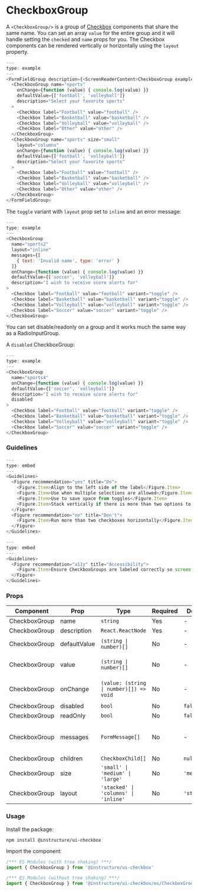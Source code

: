 # CheckboxGroup


A `<CheckboxGroup/>` is a group of [Checkbox](#Checkbox) components that share the same name. You can
set an array `value` for the entire group and it will handle setting the `checked` and `name` props for you.
The Checkbox components can be rendered vertically or horizontally using the `layout` property.

```js
---
type: example
---
<FormFieldGroup description={<ScreenReaderContent>CheckboxGroup examples</ScreenReaderContent>}>
  <CheckboxGroup name="sports"
    onChange={function (value) { console.log(value) }}
    defaultValue={['football', 'volleyball']}
    description="Select your favorite sports"
  >
    <Checkbox label="Football" value="football" />
    <Checkbox label="Basketball" value="basketball" />
    <Checkbox label="Volleyball" value="volleyball" />
    <Checkbox label="Other" value="other" />
  </CheckboxGroup>
  <CheckboxGroup name="sports" size="small"
    layout="columns"
    onChange={function (value) { console.log(value) }}
    defaultValue={['football', 'volleyball']}
    description="Select your favorite sports"
  >
    <Checkbox label="Football" value="football" />
    <Checkbox label="Basketball" value="basketball" />
    <Checkbox label="Volleyball" value="volleyball" />
    <Checkbox label="Other" value="other" />
  </CheckboxGroup>
</FormFieldGroup>
```

The `toggle` variant with `layout` prop set to `inline` and an error message:

```js
---
type: example
---
<CheckboxGroup
  name="sports2"
  layout="inline"
  messages={[
    { text: 'Invalid name', type: 'error' }
  ]}
  onChange={function (value) { console.log(value) }}
  defaultValue={['soccer', 'volleyball']}
  description="I wish to receive score alerts for"
>
  <Checkbox label="Football" value="football" variant="toggle" />
  <Checkbox label="Basketball" value="basketball" variant="toggle" />
  <Checkbox label="Volleyball" value="volleyball" variant="toggle" />
  <Checkbox label="Soccer" value="soccer" variant="toggle" />
</CheckboxGroup>
```

You can set disable/readonly on a group and it works much the same way as a RadioInputGroup.

A `disabled` CheckboxGroup:

```js
---
type: example
---
<CheckboxGroup
  name="sports4"
  onChange={function (value) { console.log(value) }}
  defaultValue={['soccer', 'volleyball']}
  description="I wish to receive score alerts for"
  disabled
>
  <Checkbox label="Football" value="football" variant="toggle" />
  <Checkbox label="Basketball" value="basketball" variant="toggle" />
  <Checkbox label="Volleyball" value="volleyball" variant="toggle" />
  <Checkbox label="Soccer" value="soccer" variant="toggle" />
</CheckboxGroup>
```

### Guidelines

```js
---
type: embed
---
<Guidelines>
  <Figure recommendation="yes" title="Do">
    <Figure.Item>Align to the left side of the label</Figure.Item>
    <Figure.Item>Use when multiple selections are allowed</Figure.Item>
    <Figure.Item>Use to save space from toggles</Figure.Item>
    <Figure.Item>Stack vertically if there is more than two options to select</Figure.Item>
  </Figure>
  <Figure recommendation="no" title="Don't">
    <Figure.Item>Run more than two checkboxes horizontally</Figure.Item>
  </Figure>
</Guidelines>
```

```js
---
type: embed
---
<Guidelines>
  <Figure recommendation="a11y" title="Accessibility">
    <Figure.Item>Ensure CheckboxGroups are labeled correctly so screen readers announce what the group of checkboxes are used for</Figure.Item>
  </Figure>
</Guidelines>
```


### Props

| Component | Prop | Type | Required | Default | Description |
|-----------|------|------|----------|---------|-------------|
| CheckboxGroup | name | `string` | Yes | - |  |
| CheckboxGroup | description | `React.ReactNode` | Yes | - |  |
| CheckboxGroup | defaultValue | `(string \| number)[]` | No | - | value to set on initial render |
| CheckboxGroup | value | `(string \| number)[]` | No | - | the selected values (must be accompanied by an `onChange` prop) |
| CheckboxGroup | onChange | `(value: (string \| number)[]) => void` | No | - | when used with the `value` prop, the component will not control its own state |
| CheckboxGroup | disabled | `bool` | No | `false` |  |
| CheckboxGroup | readOnly | `bool` | No | `false` |  |
| CheckboxGroup | messages | `FormMessage[]` | No | - | object with shape: `{ text: PropTypes.node, type: PropTypes.oneOf(['error', 'hint', 'success', 'screenreader-only']) }` |
| CheckboxGroup | children | `CheckboxChild[]` | No | `null` | children of type `Checkbox` |
| CheckboxGroup | size | `'small' \| 'medium' \| 'large'` | No | `'medium'` |  |
| CheckboxGroup | layout | `'stacked' \| 'columns' \| 'inline'` | No | `'stacked'` |  |

### Usage

Install the package:

```shell
npm install @instructure/ui-checkbox
```

Import the component:

```javascript
/*** ES Modules (with tree shaking) ***/
import { CheckboxGroup } from '@instructure/ui-checkbox'

/*** ES Modules (without tree shaking) ***/
import { CheckboxGroup } from '@instructure/ui-checkbox/es/CheckboxGroup/index'
```

